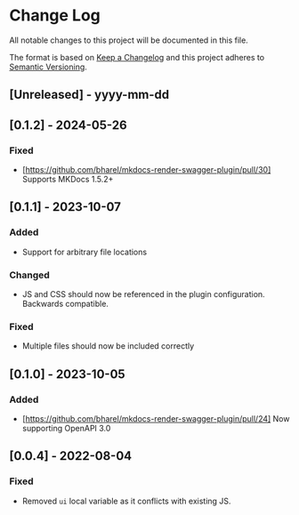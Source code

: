 
# Change Log
All notable changes to this project will be documented in this file.
 
The format is based on [Keep a Changelog](http://keepachangelog.com/)
and this project adheres to [Semantic Versioning](http://semver.org/).
 
## [Unreleased] - yyyy-mm-dd

## [0.1.2] - 2024-05-26

### Fixed

- [https://github.com/bharel/mkdocs-render-swagger-plugin/pull/30] Supports MKDocs 1.5.2+

## [0.1.1] - 2023-10-07
 
### Added
- Support for arbitrary file locations
 
### Changed
- JS and CSS should now be referenced in the plugin configuration. Backwards compatible.

### Fixed
- Multiple files should now be included correctly
 
## [0.1.0] - 2023-10-05
   
### Added

- [https://github.com/bharel/mkdocs-render-swagger-plugin/pull/24] Now supporting OpenAPI 3.0

## [0.0.4] - 2022-08-04

### Fixed

- Removed `ui` local variable as it conflicts with existing JS.
